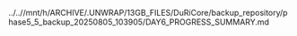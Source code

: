 ../..//mnt/h/ARCHIVE/.UNWRAP/13GB_FILES/DuRiCore/backup_repository/phase5_5_backup_20250805_103905/DAY6_PROGRESS_SUMMARY.md